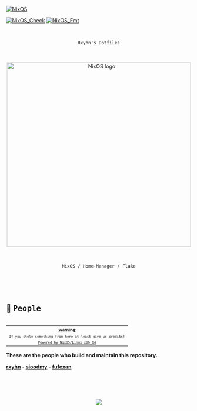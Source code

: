 <!-- Rxyhn's dotfiles -->
<!-- https://github.com/rxyhn/dotfiles -->

[![NixOS](https://img.shields.io/badge/NixOS-unstable-informational.svg?style=flat&logo=nixos)](https://github.com/nixos/nixpkgs)

[![NixOS_Check](https://github.com/rxyhn/dotfiles/actions/workflows/check.yml/badge.svg)](https://github.com/rxyhn/dotfiles/actions/workflows/check.yml) [![NixOS_Fmt](https://github.com/rxyhn/dotfiles/actions/workflows/fmt.yml/badge.svg)](https://github.com/rxyhn/dotfiles/actions/workflows/fmt.yml)

<br>

<div align="justify">
<div align="center">

```ocaml
Rxyhn's Dotfiles
```

<br>

<p align="center">
  <img src="https://raw.githubusercontent.com/NixOS/nixos-artwork/master/logo/nixos-white.png" width="500px" alt="NixOS logo"/>
</p>

<br>

```ocaml
NixOS / Home-Manager / Flake
```

</div>

<br>
<br>
<br>

## 👥 <samp>People</samp>

<table align="right">
  <tr>
    <th align="center">
      <sup><sub>:warning:</sub></sup>
    </th>
  </tr>
  <tr>
    <td align="center">
        <sup><sub><samp>If you stole something from here at least give us credits!</samp></sub></sup>
      </a>
    </td>
  </tr>
  <tr>
    <td align="center">
      <a href="https://nixos.wiki/wiki/Overview_of_the_NixOS_Linux_distribution">
        <sup><sub><samp>Powered by NixOS/Linux x86_64</samp></sub></sup>
      </a>
    </td>
  </tr>
</table>

 **These are the people who build and maintain this repository.**

 **[rxyhn](https://github.com/rxyhn) - [sioodmy](https://github.com/sioodmy) - [fufexan](https://github.com/fufexan)</b>**

<br>
<br>
<br>

<p align="center"><a href="https://github.com/rxyhn/dotfiles/blob/main/LICENSE"><img src="https://img.shields.io/static/v1.svg?style=flat&label=License&message=GPL-3.0&logoColor=ffffff&colorA=161616&colorB=ff7eb6"/></a></p>

</div>
